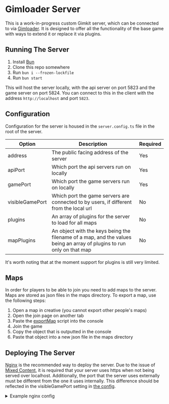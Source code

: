 # Gimloader Server

This is a work-in-progress custom Gimkit server, which can be connected to via [Gimloader](https://github.com/Gimloader/Gimloader). It is designed to offer all the functionality of the base game with ways to extend it or replace it via plugins.

## Running The Server

1. Install [Bun](https://bun.sh/)
2. Clone this repo somewhere
3. Run `bun i --frozen-lockfile`
4. Run `bun start`

This will host the server locally, with the api server on port 5823 and the game server on port 5824. You can connect to this in the client with the address `http://localhost` and port `5823`.

## Configuration

Configuration for the server is housed in the `server.config.ts` file in the root of the server. 

|Option|Description|Required|
|---|---|---|
|address|The public facing address of the server|Yes|
|apiPort|Which port the api servers run on locally|Yes|
|gamePort|Which port the game servers run on locally|Yes|
|visibleGamePort|Which port the game servers are connected to by users, if different from the local url|No|
|plugins|An array of plugins for the server to load for all maps|No|
|mapPlugins|An object with the keys being the filename of a map, and the values being an array of plugins to run only on that map|No|

It's worth noting that at the moment support for plugins is still very limited.

## Maps

In order for players to be able to join you need to add maps to the server. Maps are stored as json files in the maps directory. To export a map, use the following steps:

1. Open a map in creative (you cannot export other people's maps)
2. Open the join page on another tab
3. Paste the [exportMap](./scripts/exportMap.js) script into the console
4. Join the game
5. Copy the object that is outputted in the console
6. Paste that object into a new json file in the maps directory

## Deploying The Server

[Nginx](https://nginx.org/) is the recommended way to deploy the server. Due to the issue of [Mixed Content](https://developer.mozilla.org/en-US/docs/Web/Security/Mixed_content), it is required that your server uses https when not being served over localhost. Additionally, the port that the server uses externally must be different from the one it uses internally. This difference should be reflected in the visibleGamePort setting in [the config](#configuration).

<details>
<summary>Example nginx config</summary>

```nginx
# Api Server Config
server {
    listen 8000 ssl;
    server_name [URL];
    ssl_certificate [...];
    ssl_certificate_key [...];
    [... potentially other ssl stuff ...]

    location / {
        proxy_pass http://localhost:5823;
    }
}

# Game Server Config
server {
    listen 8001 ssl;
    server_name [URL];
    [... ssl again ...]

    location / {
        proxy_pass http://localhost:5824;
        proxy_http_version 1.1;
        proxy_set_header Upgrade $http_upgrade;
        proxy_set_header Connection 'upgrade';
        proxy_set_header Host $host;
        proxy_cache_bypass $http_upgrade;
        proxy_read_timeout 86400s;
        proxy_send_timeout 86400s
    }
}
```
</summary>